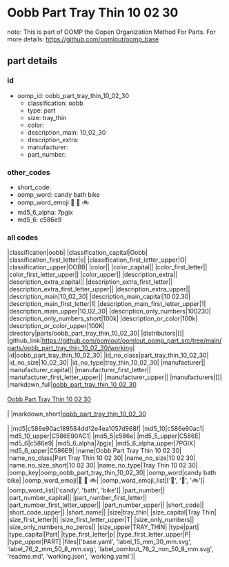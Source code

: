 # Oobb Part Tray Thin 10 02 30  

note: This is part of OOMP the Oopen Organization Method For Parts. For more details: https://github.com/oomlout/oomp_base

##  part details





### id
* oomp_id: oobb_part_tray_thin_10_02_30
  * classification: oobb
  * type: part
  * size: tray_thin
  * color: 
  * description_main: 10_02_30
  * description_extra: 
  * manufacturer: 
  * part_number: 

### other_codes
* short_code: 
* oomp_word: candy bath bike
* oomp_word_emoji :candy: :bath: :bike:
* md5_6_alpha: 7pgix
* md5_6: c586e9

### all codes 
|classification|oobb|
|classification_capital|Oobb|
|classification_first_letter|o|
|classification_first_letter_upper|O|
|classification_upper|OOBB|
|color||
|color_capital||
|color_first_letter||
|color_first_letter_upper||
|color_upper||
|description_extra||
|description_extra_capital||
|description_extra_first_letter||
|description_extra_first_letter_upper||
|description_extra_upper||
|description_main|10_02_30|
|description_main_capital|10 02.30|
|description_main_first_letter|1|
|description_main_first_letter_upper|1|
|description_main_upper|10_02_30|
|description_only_numbers|100230|
|description_only_numbers_short|100k|
|description_or_color|100k|
|description_or_color_upper|100K|
|directory|parts/oobb_part_tray_thin_10_02_30|
|distributors|[]|
|github_link|https://github.com/oomlout/oomlout_oomp_part_src/tree/main/parts/oobb_part_tray_thin_10_02_30/working|
|id|oobb_part_tray_thin_10_02_30|
|id_no_class|part_tray_thin_10_02_30|
|id_no_size|10_02_30|
|id_no_type|tray_thin_10_02_30|
|manufacturer||
|manufacturer_capital||
|manufacturer_first_letter||
|manufacturer_first_letter_upper||
|manufacturer_upper||
|manufacturers|[]|
|markdown_full|[oobb_part_tray_thin_10_02_30](https://github.com/oomlout/oomlout_oomp_part_src/tree/main/parts/oobb_part_tray_thin_10_02_30/working)<br>[](https://github.com/oomlout/oomlout_oomp_part_src/tree/main/parts/oobb_part_tray_thin_10_02_30/working)<br>[Oobb Part Tray Thin 10 02 30](https://github.com/oomlout/oomlout_oomp_part_src/tree/main/parts/oobb_part_tray_thin_10_02_30/working)<br><br>|
|markdown_short|[oobb_part_tray_thin_10_02_30](https://github.com/oomlout/oomlout_oomp_part_src/tree/main/parts/oobb_part_tray_thin_10_02_30/working)<br><br>|
|md5|c586e90ac189584dd12e4ea1057d968f|
|md5_10|c586e90ac1|
|md5_10_upper|C586E90AC1|
|md5_5|c586e|
|md5_5_upper|C586E|
|md5_6|c586e9|
|md5_6_alpha|7pgix|
|md5_6_alpha_upper|7PGIX|
|md5_6_upper|C586E9|
|name|Oobb Part Tray Thin 10 02 30|
|name_no_class|Part Tray Thin 10 02 30|
|name_no_size|10 02 30|
|name_no_size_short|10 02 30|
|name_no_type|Tray Thin 10 02 30|
|oomp_key|oomp_oobb_part_tray_thin_10_02_30|
|oomp_word|candy bath bike|
|oomp_word_emoji|:candy: :bath: :bike:|
|oomp_word_emoji_list|[':candy:', ':bath:', ':bike:']|
|oomp_word_list|['candy', 'bath', 'bike']|
|part_number||
|part_number_capital||
|part_number_first_letter||
|part_number_first_letter_upper||
|part_number_upper||
|short_code||
|short_code_upper||
|short_name||
|size|tray_thin|
|size_capital|Tray Thin|
|size_first_letter|t|
|size_first_letter_upper|T|
|size_only_numbers||
|size_only_numbers_no_zeros||
|size_upper|TRAY_THIN|
|type|part|
|type_capital|Part|
|type_first_letter|p|
|type_first_letter_upper|P|
|type_upper|PART|
|files|['base.yaml', 'label_15_mm_30_mm.svg', 'label_76_2_mm_50_8_mm.svg', 'label_oomlout_76_2_mm_50_8_mm.svg', 'readme.md', 'working.json', 'working.yaml']|
